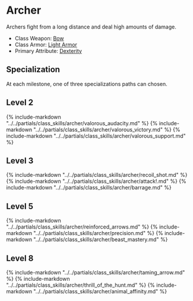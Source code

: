 # Archer

Archers fight from a long distance and deal high amounts of damage.

* Class Weapon: [Bow](../inventory/bows.md)
* Class Armor: [Light Armor](../inventory/light_armor.md)
* Primary Attribute: [Dexterity](../inventory/bows.md)

## Specialization
At each milestone, one of three specializations paths can chosen.

## Level 2
{% include-markdown "../../partials/class_skills/archer/valorous_audacity.md" %}
{% include-markdown "../../partials/class_skills/archer/valorous_victory.md" %}
{% include-markdown "../../partials/class_skills/archer/valorous_support.md" %}

## Level 3
{% include-markdown "../../partials/class_skills/archer/recoil_shot.md" %}
{% include-markdown "../../partials/class_skills/archer/attack!.md" %}
{% include-markdown "../../partials/class_skills/archer/barrage.md" %}

## Level 5
{% include-markdown "../../partials/class_skills/archer/reinforced_arrows.md" %}
{% include-markdown "../../partials/class_skills/archer/precision.md" %}
{% include-markdown "../../partials/class_skills/archer/beast_mastery.md" %}

## Level 8
{% include-markdown "../../partials/class_skills/archer/taming_arrow.md" %}
{% include-markdown "../../partials/class_skills/archer/thrill_of_the_hunt.md" %}
{% include-markdown "../../partials/class_skills/archer/animal_affinity.md" %}
